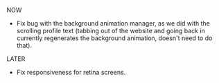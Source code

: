 NOW
- Fix bug with the background animation manager, as we did with the scrolling profile text (tabbing out of the website and going back in currently regenerates the background animation, doesn't need to do that).

LATER
- Fix responsiveness for retina screens.
